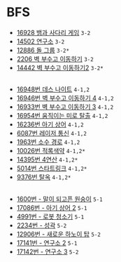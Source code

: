 # BFS

- [16928 뱀과 사다리 게임](https://www.acmicpc.net/problem/16928) `3-2`
- [14502 연구소](https://www.acmicpc.net/problem/14502) `3-2`
- [12886 돌 그룹](https://www.acmicpc.net/problem/12886) `3-2*`
- [2206 벽 부수고 이동하기](https://www.acmicpc.net/problem/2206) `3-2`
- [14442 벽 부수고 이동하기2](https://www.acmicpc.net/problem/14442) `3-2*`
##
- [16948번 데스 나이트](https://www.acmicpc.net/problem/16948) `4-1,2`
- [16946번 벽 부수고 이동하기 4](https://www.acmicpc.net/problem/16946) `4-1,2`
- [16933번 벽 부수고 이동하기 3](https://www.acmicpc.net/problem/16933) `4-1,2`
- [16954번 움직이는 미로 탈출](https://www.acmicpc.net/problem/16954) `4-1,2`
- [16236번 아기 상어](https://www.acmicpc.net/problem/16236) `4-1,2`
- [6087번 레이저 통신](https://www.acmicpc.net/problem/6087) `4-1,2`
- [1963번 소수 경로](https://www.acmicpc.net/problem/1963) `4-1,2`
- [10026번 적록색약](https://www.acmicpc.net/problem/10026) `4-1,2*`
- [14395번 4연산](https://www.acmicpc.net/problem/14395) `4-1,2*`
- [5014번 스타트링크](https://www.acmicpc.net/problem/5014) `4-1,2*`
- [9376번 탈옥](https://www.acmicpc.net/problem/9376) `4-1,2*`
##
- [1600번 - 말이 되고픈 원숭이](https://www.acmicpc.net/problem/1600) `5-1`
- [17086번 - 아기 상어 2](https://www.acmicpc.net/problem/17086) `5-1`
- [4991번 - 로봇 청소기](https://www.acmicpc.net/problem/4991) `5-1`
- [2234번 - 성곽](https://www.acmicpc.net/problem/2234) `5-2`
- [12906번 - 새로운 하노이 탑](https://www.acmicpc.net/problem/12906) `5-2`
- [17141번 - 연구소 2](https://www.acmicpc.net/problem/17141) `5-1`
- [17142번 - 연구소 3](https://www.acmicpc.net/problem/17142) `5-2`